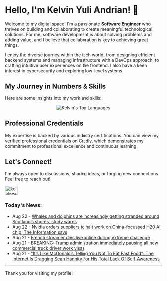# Hello, I'm Kelvin Yuli Andrian! 👋

Welcome to my digital space! I'm a passionate **Software Engineer** who thrives on building and collaborating to create meaningful technological solutions. For me, software development is about solving problems and adding value, and I believe that collaboration is key to achieving great things.

I enjoy the diverse journey within the tech world, from designing efficient backend systems and managing infrastructure with a DevOps approach, to crafting intuitive user experiences on the frontend. I also have a keen interest in cybersecurity and exploring low-level systems.

## My Journey in Numbers & Skills

Here are some insights into my work and skills:

<p align="center">
  <img src="https://github-readme-stats.vercel.app/api/top-langs/?username=kelvinzer0&layout=compact&theme=radical" alt="Kelvin's Top Languages" />
</p>

## Professional Credentials

My expertise is backed by various industry certifications. You can view my verified professional credentials on [Credly](https://www.credly.com/users/kelvin-yuli-andrian/badges), which demonstrates my commitment to professional excellence and continuous learning.

## Let's Connect!

I'm always open to discussions, sharing ideas, or forging new connections. Feel free to reach out!

<p align="left">
    <a href="https://linkedin.com/in/kelvinzero" target="blank"><img align="center" src="https://cdn.jsdelivr.net/npm/simple-icons@3.0.1/icons/linkedin.svg" alt="kelvinzero" height="30" width="40" /></a>
</p>

### Today's News:

<!-- feed start -->
- Aug 22 - [Whales and dolphins are increasingly getting stranded around Scotland’s shores, study warns](https://www.yahoo.com/news/articles/whales-dolphins-increasingly-getting-stranded-073232361.html)
- Aug 22 - [Nvidia orders suppliers to halt work on China-focussed H20 AI chip, The Information says](https://finance.yahoo.com/news/nvidia-orders-halt-h20-chip-001843935.html)
- Aug 21 - [French streamer dies live online during extreme challenge](https://www.yahoo.com/news/articles/french-streamer-dies-live-online-195025290.html)
- Aug 21 - [BREAKING: Trump administration immediately pausing all new commercial truck driver work visas](https://www.yahoo.com/news/articles/breaking-trump-administration-immediately-pausing-232620898.html)
- Aug 21 - ["It’s Like McDonald’s Telling You Not To Eat Fast Food": The Internet Is Dragging Sean Hannity For His Total Lack Of Self-Awareness](https://www.yahoo.com/news/articles/clip-sean-hannity-trying-down-230019816.html)
<!-- feed end -->

---

Thank you for visiting my profile!
